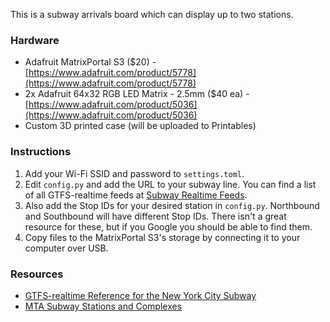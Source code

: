 This is a subway arrivals board which can display up to two stations.

### Hardware
- Adafruit MatrixPortal S3 ($20) - [https://www.adafruit.com/product/5778](https://www.adafruit.com/product/5778)
- 2x Adafruit 64x32 RGB LED Matrix - 2.5mm ($40 ea) - [https://www.adafruit.com/product/5036](https://www.adafruit.com/product/5036)
- Custom 3D printed case (will be uploaded to Printables)

### Instructions
1. Add your Wi-Fi SSID and password to `settings.toml`.
2. Edit `config.py` and add the URL to your subway line. You can find a list of all GTFS-realtime feeds at [Subway Realtime Feeds](https://api.mta.info/#/subwayRealTimeFeeds).
3. Also add the Stop IDs for your desired station in `config.py`. Northbound and Southbound will have different Stop IDs. There isn't a great resource for these, but if you Google you should be able to find them.
4. Copy files to the MatrixPortal S3's storage by connecting it to your computer over USB.

### Resources
- [GTFS-realtime Reference for the New York City Subway](https://www.mta.info/document/134521)
- [MTA Subway Stations and Complexes](https://data.ny.gov/w/5f5g-n3cz/caer-yrtv?cur=YKNbfco1WDe)
